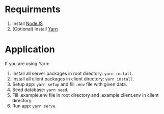 # Requirments

1. Install [NodeJS](https://nodejs.org/en/download/package-manager)
2. (Optional) Install [Yarn](https://yarnpkg.com/en/docs/install)

# Application

If you are using Yarn:

1. Install all server packages in root directory: `yarn install`.
2. Install all client packages in client directory: `yarn install`.
3. Setup app: `yarn setup` and fill `.env` file with given data.
4. Seed database: `yarn seed`.
5. Fill .example.env file in root directory and .example.client.env in client directory.
6. Run app: `yarn serve`.
